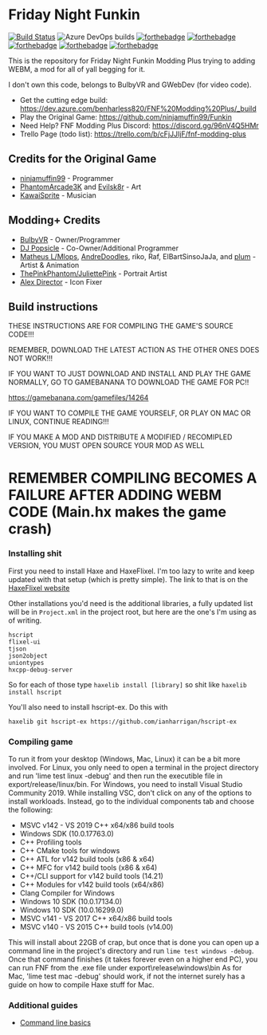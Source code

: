 # Friday Night Funkin
[![Build Status](https://img.shields.io/endpoint.svg?url=https%3A%2F%2Factions-badge.atrox.dev%2FTheDrawingCoder-Gamer%2FFunkin%2Fbadge%3Fref%3Dmaster&style=for-the-badge)](https://actions-badge.atrox.dev/TheDrawingCoder-Gamer/Funkin/goto?ref=master)
![Azure DevOps builds](https://img.shields.io/azure-devops/build/benharless820/7af207e5-72fd-483f-9a48-6fc65e63abb9/4?label=pipelines&style=for-the-badge)
[![forthebadge](https://forthebadge.com/images/badges/fuck-it-ship-it.svg)](https://forthebadge.com)
[![forthebadge](https://forthebadge.com/images/badges/works-on-my-machine.svg)](https://forthebadge.com)
[![forthebadge](https://forthebadge.com/images/badges/contains-tasty-spaghetti-code.svg)](https://forthebadge.com)
[![forthebadge](https://forthebadge.com/images/badges/it-works-why.svg)](https://forthebadge.com)
[![forthebadge](https://forthebadge.com/images/badges/just-plain-nasty.svg)](https://forthebadge.com)

This is the repository for Friday Night Funkin Modding Plus trying to adding WEBM, a mod for all of yall begging for it.

I don't own this code, belongs to BulbyVR and GWebDev (for video code).

- Get the cutting edge build: https://dev.azure.com/benharless820/FNF%20Modding%20Plus/_build
- Play the Original Game: https://github.com/ninjamuffin99/Funkin
- Need Help? FNF Modding Plus Discord: https://discord.gg/96nV4Q5HMr
- Trello Page (todo list): https://trello.com/b/cFjJJIjF/fnf-modding-plus
## Credits for the Original Game

- [ninjamuffin99](https://twitter.com/ninja_muffin99) - Programmer
- [PhantomArcade3K](https://twitter.com/phantomarcade3k) and [Evilsk8r](https://twitter.com/evilsk8r) - Art
- [KawaiSprite](https://twitter.com/kawaisprite) - Musician
## Modding+ Credits

- [BulbyVR](https://github.com/TheDrawingCoder-Gamer) - Owner/Programmer
- [DJ Popsicle](https://gamebanana.com/members/1780306) - Co-Owner/Additional Programmer
- [Matheus L/Mlops](https://gamebanana.com/members/1767306), [AndreDoodles](https://gamebanana.com/members/1764840), riko, Raf, ElBartSinsoJaJa, and [plum](https://www.youtube.com/channel/UCXbiI4MJD9Y3FpjW61lG8ZQ) - Artist & Animation
- [ThePinkPhantom/JuliettePink](https://gamebanana.com/members/1892442) - Portrait Artist
- [Alex Director](https://gamebanana.com/members/1701629) - Icon Fixer

## Build instructions

THESE INSTRUCTIONS ARE FOR COMPILING THE GAME'S SOURCE CODE!!!

REMEMBER, DOWNLOAD THE LATEST ACTION AS THE OTHER ONES DOES NOT WORK!!!

IF YOU WANT TO JUST DOWNLOAD AND INSTALL AND PLAY THE GAME NORMALLY, GO TO GAMEBANANA TO DOWNLOAD THE GAME FOR PC!!

https://gamebanana.com/gamefiles/14264

IF YOU WANT TO COMPILE THE GAME YOURSELF, OR PLAY ON MAC OR LINUX, CONTINUE READING!!!

IF YOU MAKE A MOD AND DISTRIBUTE A MODIFIED / RECOMIPLED VERSION, YOU MUST OPEN SOURCE YOUR MOD AS WELL

# REMEMBER COMPILING BECOMES A FAILURE AFTER ADDING WEBM CODE (Main.hx makes the game crash)

### Installing shit

First you need to install Haxe and HaxeFlixel. I'm too lazy to write and keep updated with that setup (which is pretty simple).
The link to that is on the [HaxeFlixel website](https://haxeflixel.com/documentation/getting-started/)

Other installations you'd need is the additional libraries, a fully updated list will be in `Project.xml` in the project root, but here are the one's I'm using as of writing.

```
hscript
flixel-ui
tjson
json2object
uniontypes
hxcpp-debug-server
```

So for each of those type `haxelib install [library]` so shit like `haxelib install hscript`

You'll also need to install hscript-ex. Do this with

```
haxelib git hscript-ex https://github.com/ianharrigan/hscript-ex
```


### Compiling game


To run it from your desktop (Windows, Mac, Linux) it can be a bit more involved. For Linux, you only need to open a terminal in the project directory and run 'lime test linux -debug' and then run the executible file in export/release/linux/bin. For Windows, you need to install Visual Studio Community 2019. While installing VSC, don't click on any of the options to install workloads. Instead, go to the individual components tab and choose the following:
* MSVC v142 - VS 2019 C++ x64/x86 build tools
* Windows SDK (10.0.17763.0)
* C++ Profiling tools
* C++ CMake tools for windows
* C++ ATL for v142 build tools (x86 & x64)
* C++ MFC for v142 build tools (x86 & x64)
* C++/CLI support for v142 build tools (14.21)
* C++ Modules for v142 build tools (x64/x86)
* Clang Compiler for Windows
* Windows 10 SDK (10.0.17134.0)
* Windows 10 SDK (10.0.16299.0)
* MSVC v141 - VS 2017 C++ x64/x86 build tools
* MSVC v140 - VS 2015 C++ build tools (v14.00)

This will install about 22GB of crap, but once that is done you can open up a command line in the project's directory and run `lime test windows -debug`. Once that command finishes (it takes forever even on a higher end PC), you can run FNF from the .exe file under export\release\windows\bin
As for Mac, 'lime test mac -debug' should work, if not the internet surely has a guide on how to compile Haxe stuff for Mac.
### Additional guides

- [Command line basics](https://ninjamuffin99.newgrounds.com/news/post/1090480)
